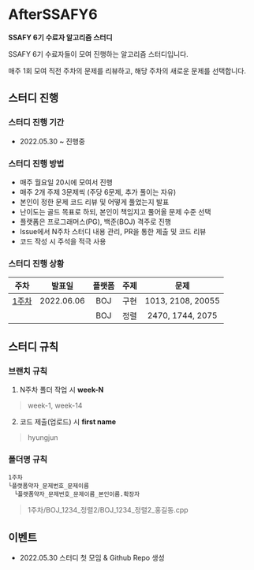 # AfterSSAFY6
**SSAFY 6기 수료자 알고리즘 스터디**


SSAFY 6기 수료자들이 모여 진행하는 알고리즘 스터디입니다. 

매주 1회 모여 직전 주차의 문제를 리뷰하고, 해당 주차의 새로운 문제를 선택합니다.

## 스터디 진행

### 스터디 진행 기간
- 2022.05.30 ~ 진행중

### 스터디 진행 방법
- 매주 월요일 20시에 모여서 진행
- 매주 2개 주제 3문제씩 (주당 6문제, 추가 풀이는 자유)
- 본인이 정한 문제 코드 리뷰 및 어떻게 풀었는지 발표
- 난이도는 골드 목표로 하되, 본인이 책임지고 풀어올 문제 수준 선택
- 플랫폼은 프로그래머스(PG), 백준(BOJ) 격주로 진행
- Issue에서 N주차 스터디 내용 관리, PR을 통한 제출 및 코드 리뷰
- 코드 작성 시 주석을 적극 사용

### 스터디 진행 상황
| 주차  | 발표일  | 플랫폼 | 주제 | 문제 |
| :-----: | :-------: | :---: | :---: | :---: |
| [1주차](https://www.acmicpc.net/group/practice/view/14844/1) | 2022.06.06 | BOJ | 구현 | 1013, 2108, 20055 |
|  |  | BOJ | 정렬 | 2470, 1744, 2075 |

## 스터디 규칙

### 브랜치 규칙
1. N주차 폴더 작업 시 **week-N**
> week-1, week-14

2. 코드 제출(업로드) 시 **first name**
> hyungjun

### 폴더명 규칙
```
1주차
└플랫폼약자_문제번호_문제이름
　└플랫폼약자_문제번호_문제이름_본인이름.확장자
```
> 1주차/BOJ_1234_정렬2/BOJ_1234_정렬2_홍길동.cpp

## 이벤트
- 2022.05.30 스터디 첫 모임 & Github Repo 생성

